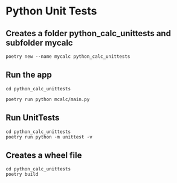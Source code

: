 # Python Unit Tests

## Creates a folder python_calc_unittests and subfolder mycalc

```
poetry new --name mycalc python_calc_unittests
```

## Run the app 

```
cd python_calc_unittests

poetry run python mcalc/main.py
```

## Run UnitTests

```
cd python_calc_unittests
poetry run python -m unittest -v
```

## Creates a wheel file

```
cd python_calc_unittests
poetry build 
```

